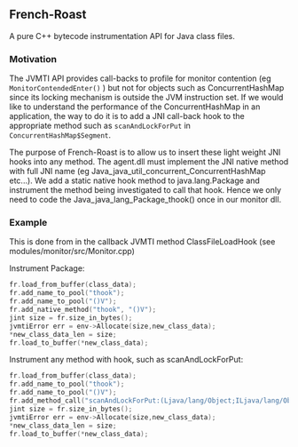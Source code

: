## French-Roast
A pure C++ bytecode instrumentation API for Java class files. 

### Motivation
The JVMTI API provides call-backs to profile for monitor contention (eg `MonitorContendedEnter()` ) but not for objects such as ConcurrentHashMap since its locking mechanism is outside the JVM instruction set. If we would like to understand the performance of the ConcurrentHashMap in an application, the way to do it is to add a JNI call-back hook to the appropriate method such as `scanAndLockForPut` in `ConcurrentHashMap$Segment`.

The purpose of French-Roast is to allow us to insert these light weight JNI hooks into any method. The agent.dll must implement the JNI native method with full JNI name (eg Java_java_util_concurrent_ConcurrentHashMap etc...). We add a static native hook method to java.lang.Package and instrument the method being investigated to call that hook. Hence we only need to code the Java_java_lang_Package_thook() once in our monitor dll.


### Example
This is done from in the callback JVMTI method ClassFileLoadHook (see modules/monitor/src/Monitor.cpp)

Instrument Package:
```C++
fr.load_from_buffer(class_data);
fr.add_name_to_pool("thook");
fr.add_name_to_pool("()V");
fr.add_native_method("thook", "()V"); 
jint size = fr.size_in_bytes();
jvmtiError err = env->Allocate(size,new_class_data);
*new_class_data_len = size;
fr.load_to_buffer(*new_class_data); 
```
Instrument any method with hook, such as scanAndLockForPut:
```C++
fr.load_from_buffer(class_data);
fr.add_name_to_pool("thook");
fr.add_name_to_pool("()V");
fr.add_method_call("scanAndLockForPut:(Ljava/lang/Object;ILjava/lang/Object;)Ljava/util/concurrent/ConcurrentHashMap$HashEntry;", "java/lang/Package.thook:()V", fr.METHOD_ENTER|fr.METHOD_EXIT);
jint size = fr.size_in_bytes();
jvmtiError err = env->Allocate(size,new_class_data);
*new_class_data_len = size;
fr.load_to_buffer(*new_class_data); 
```






  
